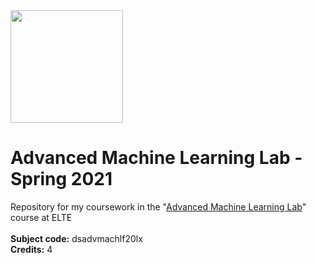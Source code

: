 <img src="https://ttkhok.elte.hu/sites/default/files/mindentudas-egyeteme/elte_cimer_ff.jpg" height="180" />

# Advanced Machine Learning Lab - Spring 2021
Repository for my coursework in the "[Advanced Machine Learning Lab](https://csabaibio.github.io/advanced-ml-lab/)" course at ELTE<br>
<br>
**Subject code:** dsadvmachlf20lx<br>
**Credits:** 4<br>
